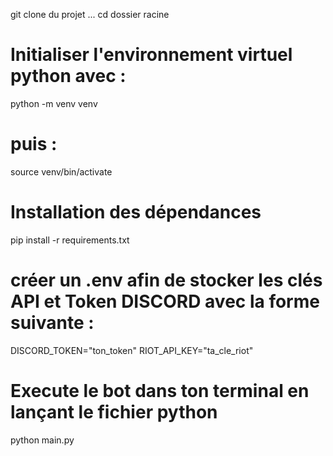 git clone du projet ...
cd dossier racine
# Initialiser l'environnement virtuel python avec :
python -m venv venv 
# puis :
source venv/bin/activate
# Installation des dépendances
pip install -r requirements.txt
# créer un .env afin de stocker les clés API et Token DISCORD avec la forme suivante : 
DISCORD_TOKEN="ton_token"
RIOT_API_KEY="ta_cle_riot"

# Execute le bot dans ton terminal en lançant le fichier python
python main.py
